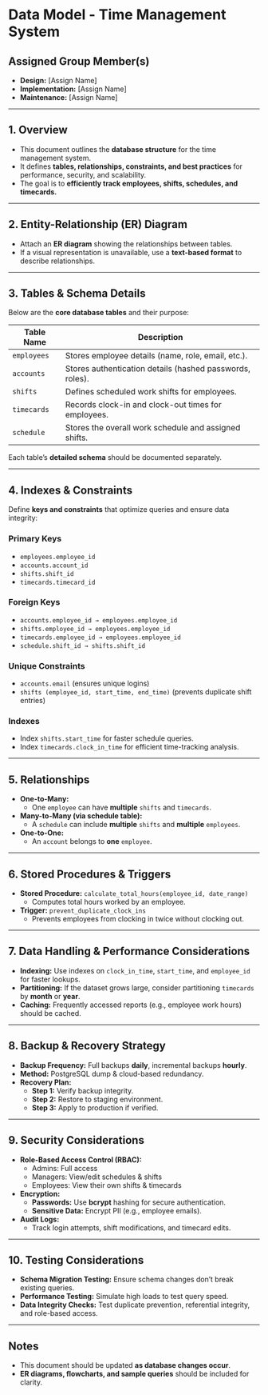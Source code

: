 # Data Model - Time Management System

## Assigned Group Member(s)
- **Design:** [Assign Name]
- **Implementation:** [Assign Name]
- **Maintenance:** [Assign Name]

---

## 1. Overview
- This document outlines the **database structure** for the time management system.
- It defines **tables, relationships, constraints, and best practices** for performance, security, and scalability.
- The goal is to **efficiently track employees, shifts, schedules, and timecards.**

---

## 2. Entity-Relationship (ER) Diagram
- Attach an **ER diagram** showing the relationships between tables.
- If a visual representation is unavailable, use a **text-based format** to describe relationships.

---

## 3. Tables & Schema Details
Below are the **core database tables** and their purpose:

| **Table Name**  | **Description** |
|---------------|----------------|
| `employees`   | Stores employee details (name, role, email, etc.). |
| `accounts`    | Stores authentication details (hashed passwords, roles). |
| `shifts`      | Defines scheduled work shifts for employees. |
| `timecards`   | Records clock-in and clock-out times for employees. |
| `schedule`    | Stores the overall work schedule and assigned shifts. |

Each table’s **detailed schema** should be documented separately.

---

## 4. Indexes & Constraints
Define **keys and constraints** that optimize queries and ensure data integrity:

### **Primary Keys**
- `employees.employee_id`
- `accounts.account_id`
- `shifts.shift_id`
- `timecards.timecard_id`

### **Foreign Keys**
- `accounts.employee_id → employees.employee_id`
- `shifts.employee_id → employees.employee_id`
- `timecards.employee_id → employees.employee_id`
- `schedule.shift_id → shifts.shift_id`

### **Unique Constraints**
- `accounts.email` (ensures unique logins)
- `shifts (employee_id, start_time, end_time)` (prevents duplicate shift entries)

### **Indexes**
- Index `shifts.start_time` for faster schedule queries.
- Index `timecards.clock_in_time` for efficient time-tracking analysis.

---

## 5. Relationships
- **One-to-Many:**  
  - One `employee` can have **multiple** `shifts` and `timecards`.  
- **Many-to-Many (via schedule table):**  
  - A `schedule` can include **multiple** `shifts` and **multiple** `employees`.  
- **One-to-One:**  
  - An `account` belongs to **one** `employee`.

---

## 6. Stored Procedures & Triggers
- **Stored Procedure:** `calculate_total_hours(employee_id, date_range)`
  - Computes total hours worked by an employee.
- **Trigger:** `prevent_duplicate_clock_ins`
  - Prevents employees from clocking in twice without clocking out.

---

## 7. Data Handling & Performance Considerations
- **Indexing:** Use indexes on `clock_in_time`, `start_time`, and `employee_id` for faster lookups.
- **Partitioning:** If the dataset grows large, consider partitioning `timecards` by **month** or **year**.
- **Caching:** Frequently accessed reports (e.g., employee work hours) should be cached.

---

## 8. Backup & Recovery Strategy
- **Backup Frequency:** Full backups **daily**, incremental backups **hourly**.
- **Method:** PostgreSQL dump & cloud-based redundancy.
- **Recovery Plan:**  
  - **Step 1:** Verify backup integrity.  
  - **Step 2:** Restore to staging environment.  
  - **Step 3:** Apply to production if verified.

---

## 9. Security Considerations
- **Role-Based Access Control (RBAC):**  
  - Admins: Full access  
  - Managers: View/edit schedules & shifts  
  - Employees: View their own shifts & timecards  
- **Encryption:**  
  - **Passwords:** Use **bcrypt** hashing for secure authentication.  
  - **Sensitive Data:** Encrypt PII (e.g., employee emails).  
- **Audit Logs:**  
  - Track login attempts, shift modifications, and timecard edits.

---

## 10. Testing Considerations
- **Schema Migration Testing:** Ensure schema changes don’t break existing queries.
- **Performance Testing:** Simulate high loads to test query speed.
- **Data Integrity Checks:** Test duplicate prevention, referential integrity, and role-based access.

---

## Notes
- This document should be updated **as database changes occur**.
- **ER diagrams, flowcharts, and sample queries** should be included for clarity.
